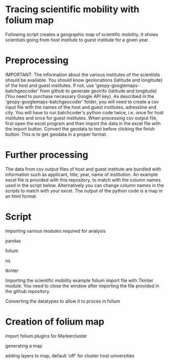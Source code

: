 # Tracing scientific mobility with folium map

Following script creates a geographic map of scientific mobility. It shows scientists going from host institute to guest institute for a given year.

# Preprocessing

IMPORTANT: The information about the various institutes of the scientists should be available. You should know geolocations (latitude and longitude) of the host and guest institutes. If not, use 'geopy-googlemaps-batchgeocoder' from github to generate geoinfo (latitude and longitude) (You need to purchase necessary Google API key). As described in the 'geopy-googlemaps-batchgeocoder' folder, you will need to create a csv input file with the names of the host and guest institutes, adressline and city. You will have to run batchcoder's python code twice, i.e. once for host institutes and once for guest institutes. When processing csv output file, first open the excel program and then import the data in the excel file with the import button. Convert the geodata to text before clicking the finish button. This is to get geodata in a proper format.

# Further processing

The data from csv output files of host and guest institute are bundled with information such as applicant, title, year, name of institution. An example excel file is provided with this repository, to match with the column names used in the script below. Alternatively you can change column names in the scripts to match with your excel. The output of the python code is a map in an html format.

# Script
Importing various modules required for analysis

  pandas
  
  folium
  
  os
  
  tkinter

Importing the scientific mobility example folium import file with Tkinter module. You need to close the window after importing the file provided in the github repository.

Converting the datatypes to allow it to proces in folium

# Creation of folium map

import folium.plugins for Markercluster

generating a map

adding layers to map, default 'off' for cluster host universities

